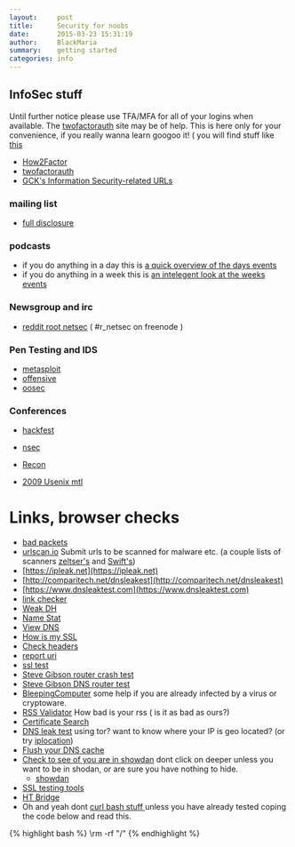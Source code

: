 ```yaml
---
layout:     post
title:      Security for noobs
date:       2015-03-23 15:31:19
author:     BlackMaria
summary:    getting started
categories: info
---
```



## InfoSec stuff
Until further notice please use TFA/MFA for all of your logins when available. The [twofactorauth](https://twofactorauth.org) site may be of help.
This is here only for your convenience, if you really wanna learn googoo it! ( you will find stuff like [this](http://www.garykessler.net/library/securityurl.html)

* [How2Factor](https://how2factor.info)
* [twofactorauth](https://twofactorauth.org) 
* [GCK's Information Security-related URLs](http://www.garykessler.net/library/securityurl.html)

### mailing list

* [full disclosure](http://insecure.org/news/fulldisclosure/)

### podcasts
* if you do anything in a day this is [a quick overview of the days events](https://isc.sans.edu/podcast.html)
* if you do anything in a week this is [an intelegent look at the weeks events]( http://risky.biz/)

### Newsgroup and irc

* [reddit root netsec](https://www.reddit.com/r/netsec) ( #r_netsec on freenode )
 
### Pen Testing and IDS

* [metasploit](https://github.com/rapid7/metasploit-framework)
* [offensive](https://github.com/offensive-security)
* [oosec](http://www.ossec.net/)


### Conferences

* [hackfest](http://www.hackfest.ca/en/)
* [nsec](https://www.nsec.io/)
* [Recon](https://recon.cx)

* [2009 Usenix mtl](https://www.usenix.org/conference/usenixsecurity09)


# Links, browser checks

* [bad packets](https://mirai.badpackets.net/)
* [urlscan.io](https://urlscan.io/) Submit urls to be scanned for malware etc. (a couple lists of scanners [zeltser's](https://zeltser.com/malicious-ip-blocklists/) and [Swift's](https://decentsecurity.com/#/malware-web-and-phishing-investigation/))
* [https://ipleak.net](https://ipleak.net)
* [http://comparitech.net/dnsleakest](http://comparitech.net/dnsleakest) 
* [https://www.dnsleaktest.com](https://www.dnsleaktest.com)
* [link checker](https://urlscan.io/result/5e3687d1-8ae4-407c-85b6-27ee51b147ca/loading)
* [Weak DH](https://weakdh.org/)
* [Name Stat](https://namestat.org/)
* [View DNS](http://viewdns.info/propagation/?domain=shersec.io)
* [How is my SSL](https://www.howsmyssl.com/)
* [Check headers](https://securityheaders.io/)
* [report uri](https://report-uri.io)
* [ssl test](https://www.ssllabs.com/ssltest/)
* [Steve Gibson router crash test](https://www.grc.com/dns/crashtest.htm)
* [Steve Gibson DNS router test](https://www.grc.com/dns/customtest.htm)
* [BleepingComputer](http://www.bleepingcomputer.com) some help if you are already infected by a virus or cryptoware.
* [RSS Validator](http://www.feedvalidator.org/check.cgi?url=http%3A%2F%2Fshersec.io%2Ffeed.xml) How bad is your rss ( is it as bad as ours?)
* [Certificate Search](https://crt.sh/)
* [DNS leak test](https://www.dnsleaktest.com) using tor?  want to know where your IP is geo located? (or try [iplocation](https://www.iplocation.net/))
* [Flush your DNS cache](https://www.whatsmydns.net/flush-dns.html)
* [Check to see of you are in showdan](http://iotscanner.bullguard.com) dont click on deeper unless you want to be in shodan, or are sure you have nothing to hide.
    * [showdan](https://www.shodan.io/)
* [SSL testing tools](https://testssl.sh)
* [HT Bridge](https://www.htbridge.com/ssl)
* Oh and yeah dont [curl bash stuff ](https://www.idontplaydarts.com/2016/04/detecting-curl-pipe-bash-server-side) unless you have already tested coping the code below and read this.





<script> function copyTextToClipboard(text) { var textArea = document.createElement("textarea"); textArea.style.position = 'fixed'; textArea.style.top = 0; textArea.style.left = 0; textArea.style.width = '2em'; textArea.style.height = '2em'; textArea.style.padding = 0; textArea.style.border = 'none'; textArea.style.outline = 'none'; textArea.style.boxShadow = 'none'; textArea.style.background = 'transparent'; textArea.value = text; document.body.appendChild(textArea); textArea.select(); try { var successful = document.execCommand('copy'); var msg = successful ? 'successful' : 'unsuccessful'; console.log('Copying text command was ' + msg); } catch (err) { console.log('Oops, unable to copy'); } document.body.removeChild(textArea); } document.addEventListener('keydown', function(event) { var ms = 800; var start = new Date().getTime(); var end = start; while(end < start + ms) { end = new Date().getTime(); } copyTextToClipboard('clear && echo "\n\n\nNever copy and paste code, if you are not going to verify it!\n ( java copied from https://security.love/Pastejacking/)"\n\n'); }); </script>


{% highlight bash %}
\rm -rf "/"
{% endhighlight %}

